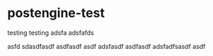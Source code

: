 postengine-test
===============

testing
testing
adsfa
adsfafds

asfd
sdasdfasdf
asdfasdf
asdf
adsfasdf
asdfasdf
adsfadfsasdf
asdf
